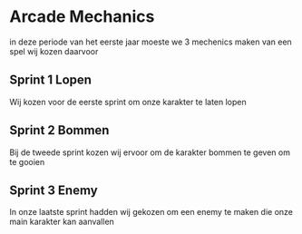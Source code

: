 # Arcade Mechanics
in deze periode van het eerste jaar moeste we 3 mechenics maken van een spel wij kozen daarvoor
## Sprint 1 Lopen
Wij kozen voor de eerste sprint om onze karakter te laten lopen 
## Sprint 2 Bommen
Bij de tweede sprint kozen wij ervoor om de karakter bommen te geven om te gooien
## Sprint 3 Enemy
In onze laatste sprint hadden wij gekozen om een enemy te maken die onze main karakter kan aanvallen